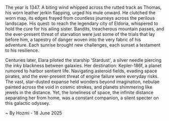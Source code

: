 
The year is 1347.  A biting wind whipped across the rutted track as Thomas, his worn leather jerkin flapping, urged his mule onward.  He clutched the worn map, its edges frayed from countless journeys across the perilous landscape.  His quest: to reach the legendary city of Eldoria, whispered to hold the cure for his ailing sister.  Bandits, treacherous mountain passes, and the ever-present threat of starvation were just some of the trials that lay before him, a tapestry of danger woven into the very fabric of his adventure. Each sunrise brought new challenges, each sunset a testament to his resilience.

Centuries later, Elara piloted the starship 'Stardust', a silver needle piercing the inky blackness between galaxies.  Her destination: Kepler-186f, a planet rumored to harbor sentient life.  Navigating asteroid fields, evading space pirates, and the ever-present threat of engine failure were everyday risks.  The vast, star-dusted expanse held wonders beyond imagination, nebulae painted across the void in cosmic strokes, and planets shimmering like jewels in the distance. Yet, the loneliness of space, the infinite distance separating her from home, was a constant companion, a silent specter on this galactic odyssey.

~ By Hozmi - 18 June 2025
